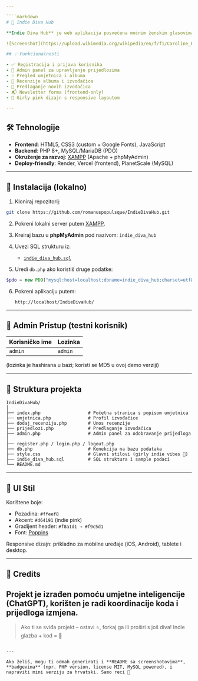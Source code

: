 ```yaml
---

````markdown
# 🎤 Indie Diva Hub

**Indie Diva Hub** je web aplikacija posvećena moćnim ženskim glasovima alternativne i indie glazbe. Omogućuje korisnicima pregled profila umjetnica, njihovih albuma, kao i ostavljanje recenzija. Također, svatko može predložiti novu izvođačicu za uvrštavanje u bazu. 🌸✨

![Screenshot](https://upload.wikimedia.org/wikipedia/en/f/f1/Caroline_Polachek_-_Pang.png)

## 💡 Funkcionalnosti

- ✅ Registracija i prijava korisnika
- 👑 Admin panel za upravljanje prijedlozima
- 🎶 Pregled umjetnica i albuma
- 📝 Recenzije albuma i izvođačica
- 📩 Predlaganje novih izvođačica
- 📬 Newsletter forma (frontend-only)
- 🎨 Girly pink dizajn s responsive layoutom

---
```


## 🛠 Tehnologije

- **Frontend**: HTML5, CSS3 (custom + Google Fonts), JavaScript
- **Backend**: PHP 8+, MySQL/MariaDB (PDO)
- **Okruženje za razvoj**: [XAMPP](https://www.apachefriends.org/) (Apache + phpMyAdmin)
- **Deploy-friendly**: Render, Vercel (frontend), PlanetScale (MySQL)

---

## 🧪 Instalacija (lokalno)

1. Kloniraj repozitorij:

```bash
git clone https://github.com/romanuspopulsque/IndieDivaHub.git
````

2. Pokreni lokalni server putem [XAMPP](https://www.apachefriends.org/).

3. Kreiraj bazu u **phpMyAdmin** pod nazivom: `indie_diva_hub`

4. Uvezi SQL strukturu iz:

   * [`indie_diva_hub.sql`](indie_diva_hub.sql)

5. Uredi `db.php` ako koristiš druge podatke:

```php
$pdo = new PDO("mysql:host=localhost;dbname=indie_diva_hub;charset=utf8mb4", "root", "");
```

6. Pokreni aplikaciju putem:

   ```
   http://localhost/IndieDivaHub/
   ```

---

## 👤 Admin Pristup (testni korisnik)

| Korisničko ime | Lozinka |
| -------------- | ------- |
| `admin`        | `admin` |

(lozinka je hashirana u bazi; koristi se MD5 u ovoj demo verziji)

---

## 📁 Struktura projekta

```
IndieDivaHub/
│
├── index.php                  # Početna stranica s popisom umjetnica
├── umjetnica.php              # Profil izvođačice
├── dodaj_recenziju.php        # Unos recenzije
├── prijedlozi.php             # Predlaganje izvođačica
├── admin.php                  # Admin panel za odobravanje prijedloga
│
├── register.php / login.php / logout.php
├── db.php                     # Konekcija na bazu podataka
├── style.css                  # Glavni stilovi (girly indie vibes 💅)
├── indie_diva_hub.sql         # SQL struktura i sample podaci
└── README.md
```

---

## 🎨 UI Stil

Korištene boje:

* Pozadina: `#ffeef8`
* Akcent: `#d64191` (indie pink)
* Gradijent header: `#f8a1d1 → #f9c5d1`
* Font: [Poppins](https://fonts.google.com/specimen/Poppins)

Responsive dizajn: prikladno za mobilne uređaje (iOS, Android), tablete i desktop.

---

## 🙌 Credits
Projekt je izrađen pomoću umjetne inteligencije (ChatGPT), korišten je radi koordinacije koda i prijedloga izmjena.
---

> Ako ti se sviđa projekt – ostavi ⭐, forkaj ga ili proširi s još diva!
> Indie glazba + kod = 🫶

```

---

Ako želiš, mogu ti odmah generirati i **README sa screenshotovima**, **badgevima** (npr. PHP version, license MIT, MySQL powered), i napraviti mini verziju za hrvatski. Samo reci 🩷
```

